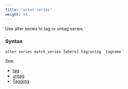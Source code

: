 ```yaml
---
title: "alter series"
weight: 54
---
```


Use alter series to tag or untag series.

### Syntax

	alter series match_series [where] tag/untag `tagname`

See:

 - [tag](./tag)
 - [untag](./untag)
 - [Tagging](../../tagging)